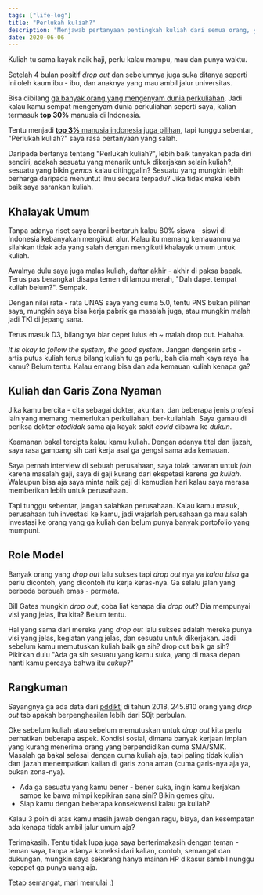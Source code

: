 ```yaml
---
tags: ["life-log"]
title: "Perlukah kuliah?"
description: "Menjawab pertanyaan pentingkah kuliah dari semua orang, yang bertanya"
date: 2020-06-06
---
```


Kuliah tu sama kayak naik haji, perlu kalau mampu, mau dan punya waktu.

Setelah 4 bulan positif _drop out_ dan sebelumnya juga suka ditanya seperti ini oleh kaum ibu - ibu, dan anaknya yang mau ambil jalur universitas.

Bisa dibilang [ga banyak orang yang mengenyam dunia perkuliahan](https://www.republika.co.id/berita/pendidikan/dunia-kampus/18/11/12/pi2o7r366-jumlah-mahasiswa-indonesia-masih-sedikit). Jadi kalau kamu sempat mengenyam dunia perkuliahan seperti saya, kalian termasuk **top 30%** manusia di Indonesia.

Tentu menjadi [**top 3%** manusia indonesia juga pilihan](https://pddikti.kemdikbud.go.id/asset/data/publikasi/Statistik%20Pendidikan%20Tinggi%20Indonesia%202018.pdf), tapi tunggu sebentar, "Perlukah kuliah?" saya rasa pertanyaan yang salah.

Daripada bertanya tentang "Perlukah kuliah?", lebih baik tanyakan pada diri sendiri, adakah sesuatu yang menarik untuk dikerjakan selain kuliah?, sesuatu yang bikin _gemas_ kalau ditinggalin? Sesuatu yang mungkin lebih berharga daripada menuntut ilmu secara terpadu? Jika tidak maka lebih baik saya sarankan kuliah.

## Khalayak Umum

Tanpa adanya riset saya berani bertaruh kalau 80% siswa - siswi di Indonesia kebanyakan mengikuti alur. Kalau itu memang kemauanmu ya silahkan tidak ada yang salah dengan mengikuti khalayak umum untuk kuliah.

Awalnya dulu saya juga malas kuliah, daftar akhir - akhir di paksa bapak. Terus pas berangkat disapa temen di lampu merah, "Dah dapet tempat kuliah belum?". Sempak.

Dengan nilai rata - rata UNAS saya yang cuma 5.0, tentu PNS bukan pilihan saya, mungkin saya bisa kerja pabrik ga masalah juga, atau mungkin malah jadi TKI di jepang sana.

Terus masuk D3, bilangnya biar cepet lulus eh ~ malah drop out. Hahaha.

_It is okay to follow the system, the good system_. Jangan dengerin artis - artis putus kuliah terus bilang kuliah tu ga perlu, bah dia mah kaya raya lha kamu? Belum tentu. Kalau emang bisa dan ada kemauan kuliah kenapa ga?

## Kuliah dan Garis Zona Nyaman

Jika kamu bercita - cita sebagai dokter, akuntan, dan beberapa jenis profesi lain yang memang memerlukan perkuliahan, ber-kuliahlah. Saya gamau di periksa dokter _otodidak_ sama aja kayak sakit _covid_ dibawa ke _dukun_.

Keamanan bakal tercipta kalau kamu kuliah. Dengan adanya titel dan ijazah, saya rasa gampang sih cari kerja asal ga gengsi sama ada kemauan.

Saya pernah interview di sebuah perusahaan, saya tolak tawaran untuk _join_ karena masalah gaji, saya di gaji kurang dari ekspetasi karena _ga kuliah_. Walaupun bisa aja saya minta naik gaji di kemudian hari kalau saya merasa memberikan lebih untuk perusahaan.

Tapi tunggu sebentar, jangan salahkan perusahaan. Kalau kamu masuk, perusahaan tuh investasi ke kamu, jadi wajarlah perusahaan ga mau salah investasi ke orang yang ga kuliah dan belum punya banyak portofolio yang mumpuni.

## Role Model

Banyak orang yang _drop out_ lalu sukses tapi _drop out_ nya ya _kalau bisa_ ga perlu dicontoh, yang dicontoh itu kerja keras-nya. Ga selalu jalan yang berbeda berbuah emas - permata.

Bill Gates mungkin _drop out_, coba liat kenapa dia _drop out_? Dia mempunyai visi yang jelas, lha kita? Belum tentu.

Hal yang sama dari mereka yang _drop out_ lalu sukses adalah mereka punya visi yang jelas, kegiatan yang jelas, dan sesuatu untuk dikerjakan. Jadi sebelum kamu memutuskan kuliah baik ga sih? drop out baik ga sih? Pikirkan dulu "Ada ga sih sesuatu yang kamu suka, yang di masa depan nanti kamu percaya bahwa itu _cukup_?"

## Rangkuman

Sayangnya ga ada data dari [pddikti](https://pddikti.kemdikbud.go.id/asset/data/publikasi/Statistik%20Pendidikan%20Tinggi%20Indonesia%202018.pdf) di tahun 2018, 245.810 orang yang _drop out_ tsb apakah berpenghasilan lebih dari 50jt perbulan.

Oke sebelum kuliah atau sebelum memutuskan untuk _drop out_ kita perlu perhatikan beberapa aspek. Kondisi sosial, dimana banyak kerjaan impian yang kurang menerima orang yang berpendidikan cuma SMA/SMK. Masalah ga bakal selesai dengan cuma kuliah aja, tapi paling tidak kuliah dan ijazah menempatkan kalian di garis zona aman (cuma garis-nya aja ya, bukan zona-nya).

- Ada ga sesuatu yang kamu bener - bener suka, ingin kamu kerjakan sampe ke bawa mimpi kepikiran sana sini? Bikin gemes gitu.
- Siap kamu dengan beberapa konsekwensi kalau ga kuliah?

Kalau 3 poin di atas kamu masih jawab dengan ragu, biaya, dan kesempatan ada kenapa tidak ambil jalur umum aja?

Terimakasih. Tentu tidak lupa juga saya berterimakasih dengan teman - teman saya, tanpa adanya koneksi dari kalian, contoh, semangat dan dukungan, mungkin saya sekarang hanya mainan HP dikasur sambil nunggu kepepet ga punya uang aja.

Tetap semangat, mari memulai :)

